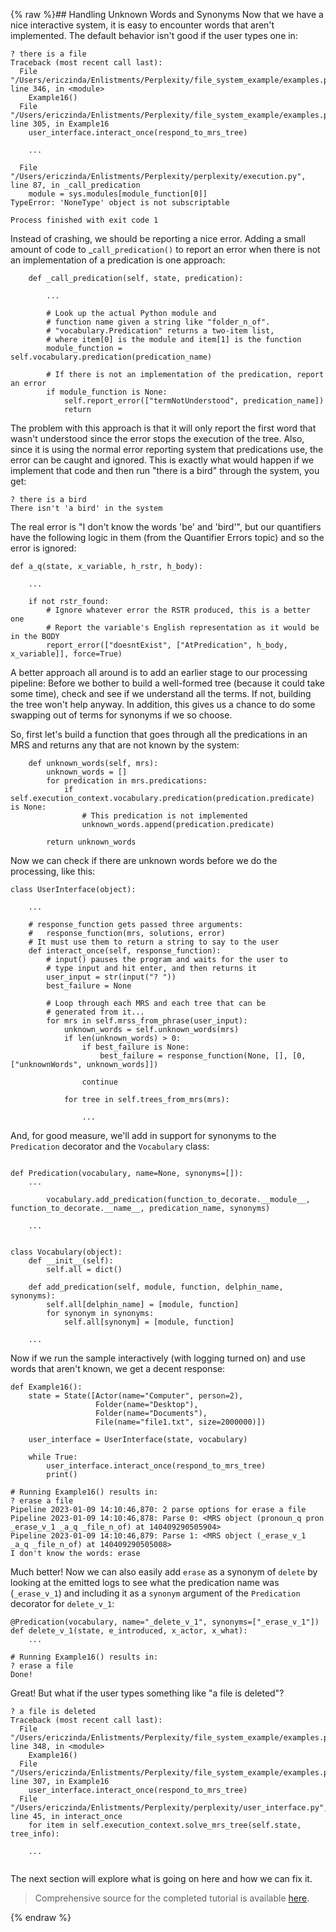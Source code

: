 {% raw %}## Handling Unknown Words and Synonyms
Now that we have a nice interactive system, it is easy to encounter words that aren't implemented. The default behavior isn't good if the user types one in:

```
? there is a file
Traceback (most recent call last):
  File "/Users/ericzinda/Enlistments/Perplexity/file_system_example/examples.py", line 346, in <module>
    Example16()
  File "/Users/ericzinda/Enlistments/Perplexity/file_system_example/examples.py", line 305, in Example16
    user_interface.interact_once(respond_to_mrs_tree)
    
    ...
    
  File "/Users/ericzinda/Enlistments/Perplexity/perplexity/execution.py", line 87, in _call_predication
    module = sys.modules[module_function[0]]
TypeError: 'NoneType' object is not subscriptable

Process finished with exit code 1
```
Instead of crashing, we should be reporting a nice error. Adding a small amount of code to _`call_predication()` to report an error when there is not an implementation of a predication is one approach:

```
    def _call_predication(self, state, predication):
        
        ...
        
        # Look up the actual Python module and
        # function name given a string like "folder_n_of".
        # "vocabulary.Predication" returns a two-item list,
        # where item[0] is the module and item[1] is the function
        module_function = self.vocabulary.predication(predication_name)
        
        # If there is not an implementation of the predication, report an error
        if module_function is None:
            self.report_error(["termNotUnderstood", predication_name])
            return
```

The problem with this approach is that it will only report the first word that wasn't understood since the error stops the execution of the tree. Also, since it is using the normal error reporting system that predications use, the error can be caught and ignored. This is exactly what would happen if we implement that code and then run "there is a bird" through the system, you get:

```
? there is a bird
There isn't 'a bird' in the system
```

The real error is "I don't know the words 'be' and 'bird'", but our quantifiers have the following logic in them (from the Quantifier Errors topic) and so the error is ignored:

```
def a_q(state, x_variable, h_rstr, h_body):
    
    ...

    if not rstr_found:
        # Ignore whatever error the RSTR produced, this is a better one
        # Report the variable's English representation as it would be in the BODY
        report_error(["doesntExist", ["AtPredication", h_body, x_variable]], force=True)
```

A better approach all around is to add an earlier stage to our processing pipeline: Before we bother to build a well-formed tree (because it could take some time), check and see if we understand all the terms. If not, building the tree won't help anyway.  In addition, this gives us a chance to do some swapping out of terms for synonyms if we so choose.

So, first let's build a function that goes through all the predications in an MRS and returns any that are not known by the system:

```
    def unknown_words(self, mrs):
        unknown_words = []
        for predication in mrs.predications:
            if self.execution_context.vocabulary.predication(predication.predicate) is None:
                # This predication is not implemented
                unknown_words.append(predication.predicate)

        return unknown_words
```

Now we can check if there are unknown words before we do the processing, like this:

```
class UserInterface(object):
    
    ...
    
    # response_function gets passed three arguments:
    #   response_function(mrs, solutions, error)
    # It must use them to return a string to say to the user
    def interact_once(self, response_function):
        # input() pauses the program and waits for the user to
        # type input and hit enter, and then returns it
        user_input = str(input("? "))
        best_failure = None

        # Loop through each MRS and each tree that can be
        # generated from it...
        for mrs in self.mrss_from_phrase(user_input):
            unknown_words = self.unknown_words(mrs)
            if len(unknown_words) > 0:
                if best_failure is None:
                    best_failure = response_function(None, [], [0, ["unknownWords", unknown_words]])

                continue

            for tree in self.trees_from_mrs(mrs):
                
                ...
```

And, for good measure, we'll add in support for synonyms to the `Predication` decorator and the `Vocabulary` class:

```

def Predication(vocabulary, name=None, synonyms=[]):
    ...
    
        vocabulary.add_predication(function_to_decorate.__module__, function_to_decorate.__name__, predication_name, synonyms)

    ...
    
    
class Vocabulary(object):
    def __init__(self):
        self.all = dict()

    def add_predication(self, module, function, delphin_name, synonyms):
        self.all[delphin_name] = [module, function]
        for synonym in synonyms:
            self.all[synonym] = [module, function]
    
    ...
```

Now if we run the sample interactively (with logging turned on) and use words that aren't known, we get a decent response:

```
def Example16():
    state = State([Actor(name="Computer", person=2),
                   Folder(name="Desktop"),
                   Folder(name="Documents"),
                   File(name="file1.txt", size=2000000)])

    user_interface = UserInterface(state, vocabulary)

    while True:
        user_interface.interact_once(respond_to_mrs_tree)
        print()
                    
# Running Example16() results in:
? erase a file
Pipeline 2023-01-09 14:10:46,870: 2 parse options for erase a file
Pipeline 2023-01-09 14:10:46,878: Parse 0: <MRS object (pronoun_q pron _erase_v_1 _a_q _file_n_of) at 140409290505904>
Pipeline 2023-01-09 14:10:46,879: Parse 1: <MRS object (_erase_v_1 _a_q _file_n_of) at 140409290505008>
I don't know the words: erase
```

Much better! Now we can also easily add `erase` as a synonym of `delete` by looking at the emitted logs to see what the predication name was (`_erase_v_1`) and including it as a `synonym` argument of the `Predication` decorator for `delete_v_1`:

```
@Predication(vocabulary, name="_delete_v_1", synonyms=["_erase_v_1"])
def delete_v_1(state, e_introduced, x_actor, x_what):
    ...
    
# Running Example16() results in:
? erase a file
Done!  
```

Great! But what if the user types something like "a file is deleted"?
```
? a file is deleted
Traceback (most recent call last):
  File "/Users/ericzinda/Enlistments/Perplexity/file_system_example/examples.py", line 348, in <module>
    Example16()
  File "/Users/ericzinda/Enlistments/Perplexity/file_system_example/examples.py", line 307, in Example16
    user_interface.interact_once(respond_to_mrs_tree)
  File "/Users/ericzinda/Enlistments/Perplexity/perplexity/user_interface.py", line 45, in interact_once
    for item in self.execution_context.solve_mrs_tree(self.state, tree_info):
    
    ...
    
```

The next section will explore what is going on here and how we can fix it.

> Comprehensive source for the completed tutorial is available [here](https://github.com/EricZinda/Perplexity).

<update date omitted for speed>{% endraw %}